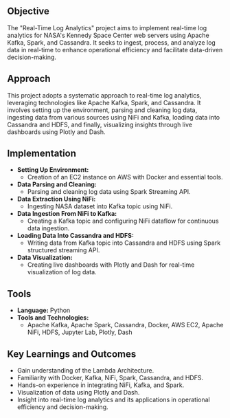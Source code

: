 ## Objective
The "Real-Time Log Analytics" project aims to implement real-time log analytics for NASA's Kennedy Space Center web servers using Apache Kafka, Spark, and Cassandra. It seeks to ingest, process, and analyze log data in real-time to enhance operational efficiency and facilitate data-driven decision-making.

## Approach
This project adopts a systematic approach to real-time log analytics, leveraging technologies like Apache Kafka, Spark, and Cassandra. It involves setting up the environment, parsing and cleaning log data, ingesting data from various sources using NiFi and Kafka, loading data into Cassandra and HDFS, and finally, visualizing insights through live dashboards using Plotly and Dash.

## Implementation
- **Setting Up Environment:**
  - Creation of an EC2 instance on AWS with Docker and essential tools.
- **Data Parsing and Cleaning:**
  - Parsing and cleaning log data using Spark Streaming API.
- **Data Extraction Using NiFi:**
  - Ingesting NASA dataset into Kafka topic using NiFi.
- **Data Ingestion From NiFi to Kafka:**
  - Creating a Kafka topic and configuring NiFi dataflow for continuous data ingestion.
- **Loading Data Into Cassandra and HDFS:**
  - Writing data from Kafka topic into Cassandra and HDFS using Spark structured streaming API.
- **Data Visualization:**
  - Creating live dashboards with Plotly and Dash for real-time visualization of log data.

## Tools
- **Language:** Python
- **Tools and Technologies:**
  - Apache Kafka, Apache Spark, Cassandra, Docker, AWS EC2, Apache NiFi, HDFS, Jupyter Lab, Plotly, Dash

## Key Learnings and Outcomes
- Gain understanding of the Lambda Architecture.
- Familiarity with Docker, Kafka, NiFi, Spark, Cassandra, and HDFS.
- Hands-on experience in integrating NiFi, Kafka, and Spark.
- Visualization of data using Plotly and Dash.
- Insight into real-time log analytics and its applications in operational efficiency and decision-making.

